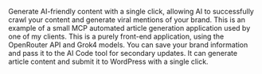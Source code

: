Generate AI-friendly content with a single click, allowing AI to successfully crawl your content and generate viral mentions of your brand. This is an example of a small MCP automated article generation application used by one of my clients. This is a purely front-end application, using the OpenRouter API and Grok4 models. You can save your brand information and pass it to the AI ​​Code tool for secondary updates. It can generate article content and submit it to WordPress with a single click.
